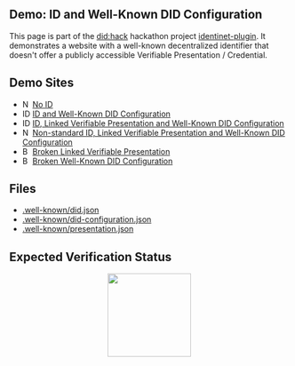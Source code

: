 ## Demo: ID and Well-Known DID Configuration

This page is part of the [did:hack](https://didhack.xyz/) hackathon project
[identinet-plugin](https://github.com/identinet/identinet-plugin). It
demonstrates a website with a well-known decentralized identifier that doesn't
offer a publicly accessible Verifiable Presentation / Credential.

## Demo Sites

- <img style="height: 1em" alt="No ID" src="./icons/shield-slash.svg" />
  <a href="https://no-id-example.identinet.io/">No ID</a>
- <img style="height: 1em" alt="ID and Well-Known DID Configuration" src="./icons/shield-plus.svg" />
  <a href="https://id-well-known-example.identinet.io/">ID and Well-Known DID Configuration</a>
- <img style="height: 1em" alt="ID, Linked Verifiable Presentation and Well-Known DID Configuration" src="./icons/shield-plus.svg" />
  <a href="https://id-plus-well-known-example.identinet.io/">ID, Linked Verifiable Presentation and Well-Known DID Configuration</a>
- <img style="height: 1em" alt="Non-standard ID, Linked Verifiable Presentation and Well-Known DID Configuration" src="./icons/shield-plus.svg" />
  <a href="https://id-non-standard-plus-well-known-example.identinet.io/">Non-standard ID, Linked Verifiable Presentation and Well-Known DID Configuration</a>
- <img style="height: 1em" alt="Broken Linked Verifiable Presentation" src="./icons/shield-xmark.svg" />
  <a href="https://id-broken-plus-well-known-example.identinet.io/">Broken Linked Verifiable Presentation</a>
- <img style="height: 1em" alt="Broken Well-Known DID Configuration" src="./icons/shield-xmark.svg" />
  <a href="https://id-plus-broken-well-known-example.identinet.io/">Broken Well-Known DID Configuration</a>

## Files

- [.well-known/did.json](.well-known/did.json)
- [.well-known/did-configuration.json](.well-known/did-configuration.json)
- [.well-known/presentation.json](.well-known/presentation.json)

## Expected Verification Status

<div style="display: flex; justify-content: center;">
  <img src="./icons/shield-plus.svg" width="150" />
</div>

